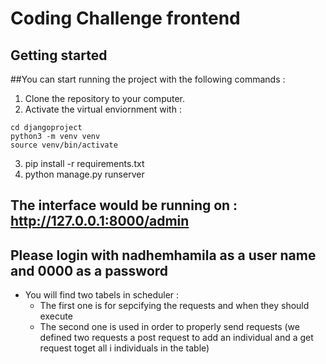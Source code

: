 # Coding Challenge frontend

## Getting started

##You can start running the project with the following commands :
1. Clone the repository to your computer.
2. Activate the virtual enviornment with :
```
cd djangoproject
python3 -m venv venv
source venv/bin/activate
```
3. pip install -r requirements.txt
4. python manage.py runserver

## The interface would be running on : http://127.0.0.1:8000/admin

## Please login with nadhemhamila as a user name and 0000 as a password

- You will find two tabels in scheduler :
    - The first one is for sepcifying the requests and when they should execute 
    - The second one is used in order to properly send requests (we defined two requests a post request to add an individual and a get request toget all i      individuals in the table)
